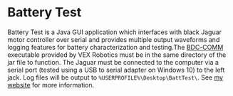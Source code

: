 # Battery Test
Battery Test is a Java GUI application which interfaces with black Jaguar motor controller over serial and provides multiple output waveforms and logging features for battery characterization and testing.The [BDC-COMM](http://content.vexrobotics.com/downloads/217-3367-VEXpro_Jaguar_BDC-COMM-107.zip) executable provided by VEX Robotics must be in the same directory of the jar file to function. The Jaguar must be connected to the computer via a serial port (tested using a USB to serial adapter on Windows 10) to the left jack. Log files will be output to `%USERPROFILE%\Desktop\BattTest\`. See [my website](http://dev.17acr.com/battery-test) for more information.
